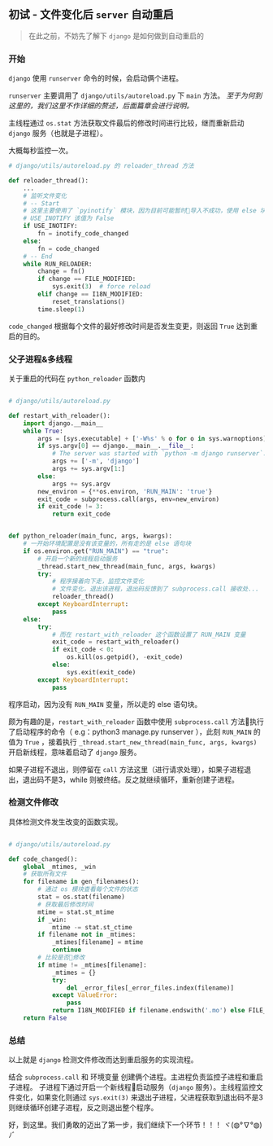 ## 初试 - 文件变化后 `server` 自动重启

> 在此之前，不妨先了解下 `django` 是如何做到自动重启的

### 开始

`django` 使用 `runserver` 命令的时候，会启动俩个进程。

`runserver` 主要调用了 `django/utils/autoreload.py` 下 `main` 方法。
*至于为何到这里的，我们这里不作详细的赘述，后面篇章会进行说明。*

主线程通过 `os.stat` 方法获取文件最后的修改时间进行比较，继而重新启动 `django` 服务（也就是子进程）。

大概每秒监控一次。

```python
# django/utils/autoreload.py 的 reloader_thread 方法

def reloader_thread():
    ...
    # 监听文件变化
    # -- Start
    # 这里主要使用了 `pyinotify` 模块，因为目前可能暂时导入不成功，使用 else 块代码
    # USE_INOTIFY 该值为 False
    if USE_INOTIFY:
        fn = inotify_code_changed
    else:
        fn = code_changed
    # -- End
    while RUN_RELOADER:
        change = fn()
        if change == FILE_MODIFIED:
            sys.exit(3)  # force reload
        elif change == I18N_MODIFIED:
            reset_translations()
        time.sleep(1)
```

`code_changed` 根据每个文件的最好修改时间是否发生变更，则返回 `True` 达到重启的目的。

### 父子进程&多线程

关于重启的代码在 `python_reloader` 函数内

```python

# django/utils/autoreload.py

def restart_with_reloader():
    import django.__main__
    while True:
        args = [sys.executable] + ['-W%s' % o for o in sys.warnoptions]
        if sys.argv[0] == django.__main__.__file__:
            # The server was started with `python -m django runserver`.
            args += ['-m', 'django']
            args += sys.argv[1:]
        else:
            args += sys.argv
        new_environ = {**os.environ, 'RUN_MAIN': 'true'}
        exit_code = subprocess.call(args, env=new_environ)
        if exit_code != 3:
            return exit_code


def python_reloader(main_func, args, kwargs):
    # 一开始环境配置是没有该变量的，所有走的是 else 语句块
    if os.environ.get("RUN_MAIN") == "true":
        # 开启一个新的线程启动服务
        _thread.start_new_thread(main_func, args, kwargs)
        try:
            # 程序接着向下走，监控文件变化
            # 文件变化，退出该进程，退出码反馈到了 subprocess.call 接收处...
            reloader_thread()
        except KeyboardInterrupt:
            pass
    else:
        try:
            # 而在 restart_with_reloader 这个函数设置了 RUN_MAIN 变量
            exit_code = restart_with_reloader()
            if exit_code < 0:
                os.kill(os.getpid(), -exit_code)
            else:
                sys.exit(exit_code)
        except KeyboardInterrupt:
            pass
```

程序启动，因为没有 `RUN_MAIN` 变量，所以走的 else 语句块。

颇为有趣的是，`restart_with_reloader` 函数中使用 `subprocess.call` 方法执行了启动程序的命令（ e.g：python3 manage.py runserver ），此刻 `RUN_MAIN` 的值为 `True` ，接着执行 `_thread.start_new_thread(main_func, args, kwargs)` 开启新线程，意味着启动了 `django` 服务。

如果子进程不退出，则停留在 `call` 方法这里（进行请求处理），如果子进程退出，退出码不是3，while 则被终结。反之就继续循环，重新创建子进程。

### 检测文件修改

具体检测文件发生改变的函数实现。

```python

# django/utils/autoreload.py

def code_changed():
    global _mtimes, _win
    # 获取所有文件
    for filename in gen_filenames():
        # 通过 os 模块查看每个文件的状态
        stat = os.stat(filename)
        # 获取最后修改时间
        mtime = stat.st_mtime
        if _win:
            mtime -= stat.st_ctime
        if filename not in _mtimes:
            _mtimes[filename] = mtime
            continue
        # 比较是否修改
        if mtime != _mtimes[filename]:
            _mtimes = {}
            try:
                del _error_files[_error_files.index(filename)]
            except ValueError:
                pass
            return I18N_MODIFIED if filename.endswith('.mo') else FILE_MODIFIED
    return False
```

### 总结

以上就是 `django` 检测文件修改而达到重启服务的实现流程。

结合 `subprocess.call` 和 环境变量 创建俩个进程。主进程负责监控子进程和重启子进程。
子进程下通过开启一个新线程启动服务（`django` 服务）。主线程监控文件变化，如果变化则通过 `sys.exit(3)` 来退出子进程，父进程获取到退出码不是3则继续循环创建子进程，反之则退出整个程序。

好，到这里。我们勇敢的迈出了第一步，我们继续下一个环节！！！ ヾ(◍°∇°◍)ﾉﾞ
